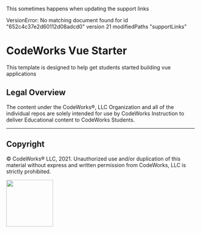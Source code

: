 This sometimes happens when updating the support links

VersionError: No matching document found for id "652c4c37e2d60112d08adcd0" version 21 modifiedPaths "supportLinks"

CodeWorks Vue Starter
=====================
This template is designed to help get students started building vue applications

## Legal Overview

The content under the CodeWorks®, LLC Organization and all of the individual repos are solely intended for use by CodeWorks Instruction to deliver Educational content to CodeWorks Students.

---

## Copyright

© CodeWorks® LLC, 2021. Unauthorized use and/or duplication of this material without express and written permission from CodeWorks, LLC is strictly prohibited.


<img src="https://bcw.blob.core.windows.net/public/img/7815839041305055" width="125">
<!-- 
<X> Challenge Details - Moderations are broken
< > Mod search form is doing a raw data dump
<X> Moderations on account page are broken
< > The EZ Cache is a bit broken, It needs injections and ejections - currently it's preventing reactivity
 -->